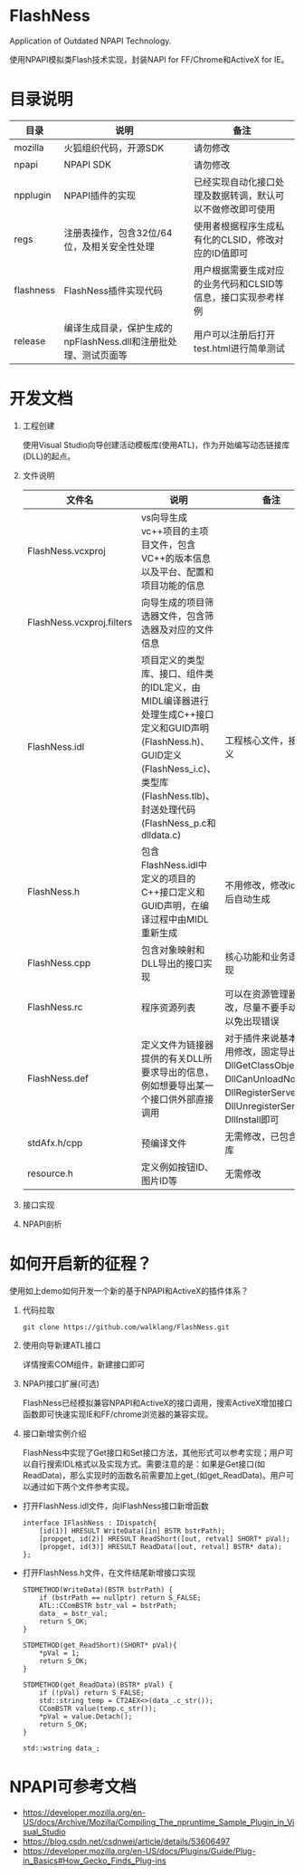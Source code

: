 # FlashNess

Application of Outdated NPAPI Technology.

使用NPAPI模拟类Flash技术实现，封装NAPI for FF/Chrome和ActiveX for IE。

# 目录说明

|目录|说明|备注|
|---|----|----|
|mozilla|火狐组织代码，开源SDK|请勿修改|
|npapi|NPAPI SDK|请勿修改|
|npplugin|NPAPI插件的实现|已经实现自动化接口处理及数据转调，默认可以不做修改即可使用|
|regs|注册表操作，包含32位/64位，及相关安全性处理|使用者根据程序生成私有化的CLSID，修改对应的ID值即可|
|flashness|FlashNess插件实现代码|用户根据需要生成对应的业务代码和CLSID等信息，接口实现参考样例|
|release|编译生成目录，保护生成的npFlashNess.dll和注册批处理、测试页面等|用户可以注册后打开test.html进行简单测试|

# 开发文档

1. 工程创建

    使用Visual Studio向导创建活动模板库(使用ATL)，作为开始编写动态链接库(DLL)的起点。

2. 文件说明

    |文件名|说明|备注|
    |-----|----|---|
    |FlashNess.vcxproj|vs向导生成vc++项目的主项目文件，包含VC++的版本信息以及平台、配置和项目功能的信息||
    |FlashNess.vcxproj.filters|向导生成的项目筛选器文件，包含筛选器及对应的文件信息||
    |FlashNess.idl|项目定义的类型库、接口、组件类的IDL定义，由MIDL编译器进行处理生成C++接口定义和GUID声明(FlashNess.h)、GUID定义(FlashNess_i.c)、类型库(FlashNess.tlb)、封送处理代码(FlashNess_p.c和dlldata.c)|工程核心文件，接口定义|
    |FlashNess.h|包含FlashNess.idl中定义的项目的C++接口定义和GUID声明，在编译过程中由MIDL重新生成|不用修改，修改idl文件后自动生成|
    |FlashNess.cpp|包含对象映射和DLL导出的接口实现|核心功能和业务逻辑实现|
    |FlashNess.rc|程序资源列表|可以在资源管理器中修改，尽量不要手动修改以免出现错误|
    |FlashNess.def|定义文件为链接器提供的有关DLL所要求导出的信息，例如想要导出某一个接口供外部直接调用|对于插件来说基本上不用修改，固定导出DllGetClassObject、DllCanUnloadNow、DllRegisterServer、DllUnregisterServer、DllInstall即可|
    |stdAfx.h/cpp|预编译文件|无需修改，已包含基本库|
    |resource.h|定义例如按钮ID、图片ID等|无需修改|

3. 接口实现


4. NPAPI剖析


# 如何开启新的征程？

使用如上demo如何开发一个新的基于NPAPI和ActiveX的插件体系？

1. 代码拉取

    ```
    git clone https://github.com/walklang/FlashNess.git
    ```

2. 使用向导新建ATL接口

    详情搜索COM组件，新建接口即可

3. NPAPI接口扩展(可选)

    FlashNess已经模拟兼容NPAPI和ActiveX的接口调用，搜索ActiveX增加接口函数即可快速实现IE和FF/chrome浏览器的兼容实现。

4. 接口新增实例介绍

    FlashNess中实现了Get接口和Set接口方法，其他形式可以参考实现；用户可以自行搜索IDL格式以及实现方式。需要注意的是：如果是Get接口(如ReadData)，那么实现时的函数名前需要加上get_(如get_ReadData)。用户可以通过如下两个文件参考实现。

* 打开FlashNess.idl文件，向IFlashNess接口新增函数

    ```
    interface IFlashNess : IDispatch{
	    [id(1)]	HRESULT WriteData([in] BSTR bstrPath);
	    [propget, id(2)] HRESULT ReadShort([out, retval] SHORT* pVal);
        [propget, id(3)] HRESULT ReadData([out, retval] BSTR* data);
    };
    ```

* 打开FlashNess.h文件，在文件结尾新增接口实现

    ```
    STDMETHOD(WriteData)(BSTR bstrPath) {
        if (bstrPath == nullptr) return S_FALSE;
        ATL::CComBSTR bstr_val = bstrPath;
        data_ = bstr_val;
        return S_OK;
    }

    STDMETHOD(get_ReadShort)(SHORT* pVal){
        *pVal = 1;
        return S_OK;
    } 

    STDMETHOD(get_ReadData)(BSTR* pVal) {
        if (!pVal) return S_FALSE;
        std::string temp = CT2AEX<>(data_.c_str());
        CComBSTR value(temp.c_str());
        *pVal = value.Detach();
        return S_OK;
    }

    std::wstring data_;
    ```


# NPAPI可参考文档

* https://developer.mozilla.org/en-US/docs/Archive/Mozilla/Compiling_The_npruntime_Sample_Plugin_in_Visual_Studio
* https://blog.csdn.net/csdnwei/article/details/53606497
* https://developer.mozilla.org/en-US/docs/Plugins/Guide/Plug-in_Basics#How_Gecko_Finds_Plug-ins

